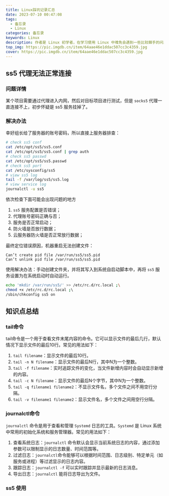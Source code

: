 ```yaml
---
title: Linux踩坑记录汇总
date: 2023-07-10 00:47:08
tags:
  - 备忘录
  - Linux
categories: 备忘录
keywords: Linux
description: 作者是 Linux 初学者，在学习使用 Linux 中难免会遇到一些比较棘手的问题，因此汇总起来方便查阅以及防止忘记，其中包含了 ss5 代理无法正常连接等问题。这篇文章会长期更新。
top_img: https://pic.imgdb.cn/item/64aae46e1ddac507cc3c4359.jpg
cover: https://pic.imgdb.cn/item/64aae46e1ddac507cc3c4359.jpg
---
```



## ss5 代理无法正常连接

### 问题详情

某个项目需要通过代理进入内网，然后对目标项目进行测试，但是 `socks5`  代理一直连接不上，初步怀疑是 ss5 服务挂掉了。

### 解决办法

幸好组长给了服务器的账号密码，所以直接上服务器排查：

```bash
# check ss5 conf
cat /etc/opt/ss5/ss5.conf
cat /etc/opt/ss5/ss5.conf | grep auth
# check ss5 passwd
cat /etc/opt/ss5/ss5.passwd
# check ss5 port
cat /etc/sysconfig/ss5
# view ss5 log
tail -f /var/log/ss5/ss5.log
# view service log
journalctl -u ss5
```

依次检查下面可能会出现问题的地方

1. `ss5` 服务配置是否错误；
2. 代理账号密码正确与否；
3. 服务是否正常启动；
4. 防火墙是否放行数据；
5. 云服务器防火墙是否正常放行数据；

最终定位错误原因，机器重启无法创建文件：

```
Can’t create pid file /var/run/ss5/ss5.pid
Can’t unlink pid file /var/run/ss5/ss5.pid
```

使用解决办法：手动创建文件夹，并将其写入到系统自启动脚本中，再将 `ss5` 服务设置为在系统启动时自动运行。

```bash
echo 'mkdir /var/run/ss5/' >> /etc/rc.d/rc.local ;\
chmod +x /etc/rc.d/rc.local ;\ 
/sbin/chkconfig ss5 on
```

## 知识点总结

### tail命令

tail命令是一个用于查看文件末尾内容的命令。它可以显示文件的最后几行，默认情况下显示文件的最后10行。常见的用法如下：

1. `tail filename`：显示文件的最后10行。
2. `tail -n N filename`：显示文件的最后N行，其中N为一个整数。
3. `tail -f filename`：实时追踪文件的变化，当文件新增内容时会自动显示新增的内容。
4. `tail -c N filename`：显示文件的最后N个字节，其中N为一个整数。
5. `tail -q filename1 filename2`：不显示文件名，多个文件之间不用空行分隔。
6. `tail -v filename1 filename2`：显示文件名，多个文件之间用空行分隔。

### journalctl命令

`journalctl` 命令是用于查看和管理 `Systemd` 日志的工具。`Systemd` 是 Linux 系统中常用的初始化系统和服务管理器。常见的用法如下：

1. 查看系统日志：`journalctl` 命令默认会显示当前系统日志的内容，通过添加参数可以限制显示的日志数量、时间范围等。
2. 过滤日志：`journalctl`命令能够可以根据时间范围、日志级别、特定单元（如服务或进程）等过滤显示的日志内容。
3. 跟踪日志：`journalctl -f` 可以实时跟踪并显示最新的日志消息。
4. 导出日志：`journalctl` 能将日志导出为文件。


### ss5 使用

